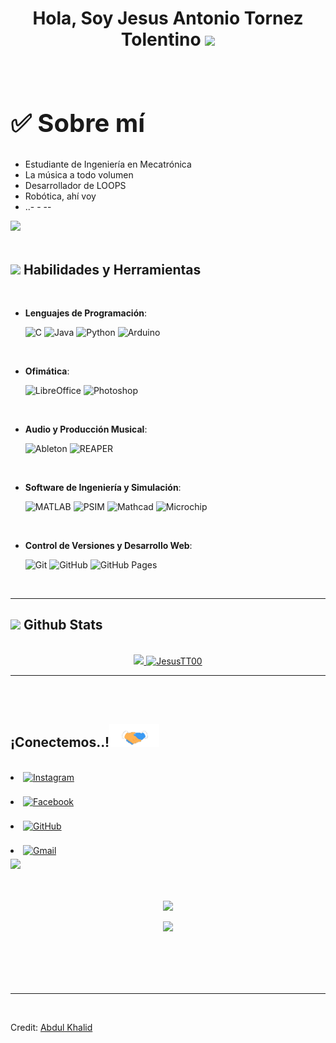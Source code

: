 <h1 align="center">
  <b>Hola, Soy Jesus Antonio Tornez Tolentino </b>
  <img src="https://media.giphy.com/media/hvRJCLFzcasrR4ia7z/giphy.gif" width="35">
</h1>



<br>



	
<h2 style="font-size:40px;">
  ✅ Sobre mí
</h2>



- Estudiante de Ingeniería en Mecatrónica
- La música a todo volumen 
- Desarrollador de LOOPS
- Robótica, ahí voy
- ..- - --


<img src="https://user-images.githubusercontent.com/73097560/115834477-dbab4500-a447-11eb-908a-139a6edaec5c.gif"><br><br>

## <img src="https://media2.giphy.com/media/QssGEmpkyEOhBCb7e1/giphy.gif?cid=ecf05e47a0n3gi1bfqntqmob8g9aid1oyj2wr3ds3mg700bl&rid=giphy.gif" width="25"> <b>Habilidades y Herramientas</b>
<br>

<p align="center">

- **Lenguajes de Programación**:
    
    ![C](https://img.shields.io/badge/C%20-%232370ED.svg?style=for-the-badge&logo=c&logoColor=white)
    ![Java](https://img.shields.io/badge/Java-%23ED8B00.svg?style=for-the-badge&logo=java&logoColor=white)
    ![Python](https://img.shields.io/badge/Python%20-%2314354C.svg?style=for-the-badge&logo=python&logoColor=white)
    ![Arduino](https://img.shields.io/badge/Arduino-%232A9FD6.svg?style=for-the-badge&logo=arduino&logoColor=white)

<br>   
    

- **Ofimática**:

   ![LibreOffice](https://img.shields.io/badge/LibreOffice-%2300A955.svg?style=for-the-badge&logo=libreoffice&logoColor=white)
   ![Photoshop](https://img.shields.io/badge/Photoshop-%231DA1F2.svg?style=for-the-badge&logo=adobe-photoshop&logoColor=white)

<br>

- **Audio y Producción Musical**:

   ![Ableton](https://img.shields.io/badge/Ableton-000000?style=for-the-badge&logo=ableton&logoColor=white)
   ![REAPER](https://img.shields.io/badge/REAPER-FF6600?style=for-the-badge&logo=audio-technica&logoColor=white) <!-- placeholder logo -->

<br>

- **Software de Ingeniería y Simulación**:

   ![MATLAB](https://img.shields.io/badge/MATLAB-%23F7931E.svg?style=for-the-badge&logo=matlab&logoColor=white)
   ![PSIM](https://img.shields.io/badge/PSIM-000000?style=for-the-badge&logo=gnuplot&logoColor=white) <!-- placeholder -->
   ![Mathcad](https://img.shields.io/badge/Mathcad-0073C2?style=for-the-badge&logo=mathworks&logoColor=white)
   ![Microchip](https://img.shields.io/badge/Microchip-FF0000?style=for-the-badge&logo=microchip&logoColor=white)

<br>

- **Control de Versiones y Desarrollo Web**:

    ![Git](https://img.shields.io/badge/git-%23F05033.svg?style=for-the-badge&logo=git&logoColor=white)
    ![GitHub](https://img.shields.io/badge/github-%23121011.svg?style=for-the-badge&logo=github&logoColor=white)
    ![GitHub Pages](https://img.shields.io/badge/GitHub%20Pages-%23327FC7.svg?style=for-the-badge&logo=github&logoColor=white)

<br>

----
</p>


## <img src="https://media.giphy.com/media/iY8CRBdQXODJSCERIr/giphy.gif" width="35"><b> Github Stats </b>
<br>

<div align="center">

<a href="https://github.com/JesusTT00/">
  <!-- Estadísticas generales -->
  <img src="https://github-readme-stats.vercel.app/api?username=JesusTT00&include_all_commits=true&count_private=true&show_icons=true&line_height=20&title_color=7A7ADB&icon_color=2234AE&text_color=D3D3D3&bg_color=0,000000,130F40" width="450"/>

  <!-- Lenguajes más usados -->
  <img src="https://github-readme-stats.vercel.app/api/top-langs?username=JesusTT00&show_icons=true&locale=en&layout=compact&line_height=20&title_color=7A7ADB&icon_color=2234AE&text_color=D3D3D3&bg_color=0,000000,130F40" width="375"  alt="JesusTT00"/>
</a>
</div>

-----

<br>
<br>

## <b>¡Conectemos..!</b><img src="https://github.com/0xAbdulKhalid/0xAbdulKhalid/raw/main/assets/mdImages/handshake.gif" width="80">
<br>
<div align='left'>



<li>
<a href="https://www.instagram.com/jetsz21/" target="_blank">
<img src="https://img.shields.io/badge/Instagram-%23E4405F.svg?style=for-the-badge&logo=instagram&logoColor=white" alt="Instagram" style="margin-bottom: 5px;"/>
</a>
</li>

<br>

<li>
<a href="https://www.facebook.com/jess.antonio.5492/?locale=es_LA" target="_blank">
<img src="https://img.shields.io/badge/Facebook-%231877F2.svg?style=for-the-badge&logo=facebook&logoColor=white" alt="Facebook" style="margin-bottom: 5px;"/>
</a>
</li>

<br>

<li>
<a href="https://github.com/JesusTT00" target="_blank">
<img src="https://img.shields.io/badge/GitHub-%23000000.svg?style=for-the-badge&logo=github&logoColor=white" alt="GitHub" style="margin-bottom: 5px;"/>
</a>
</li>

<br>

<li>
<a href="mailto:jantonio.tornez@gmail.com" target="_blank">
<img src="https://img.shields.io/badge/Gmail-%23EA4335.svg?style=for-the-badge&logo=gmail&logoColor=white" alt="Gmail" style="margin-bottom: 5px;"/>
</a>
</li>

</ul>
</div>

<img src="https://user-images.githubusercontent.com/73097560/115834477-dbab4500-a447-11eb-908a-139a6edaec5c.gif">
<br>
<br>
<br>

<div align='center'>
<p align="center">
  <a href="https://github.com/DenverCoder1/readme-typing-svg">
    <img src="https://readme-typing-svg.herokuapp.com?font=Time+New+Roman&color=FFFFFF&size=25&center=true&vCenter=true&width=600&height=100&lines=Ritual+Maldito+Amplificador:+Azul+🔵;Ritual+Maldito+Inverso:+Rojo+🔴;Vacío...;PÚRPURA+🟣&duration=2100">
  </a>
</p>
<!-- GIF debajo de todo el contenido -->
<p align="center">
  <img src="https://github.com/user-attachments/assets/1163c1b9-8f4c-490d-ac46-1882de7a6ca8" width="800">
</p>


</div>
<br>
<br>
<br>
<br>

---

<br>

Credit: [Abdul Khalid](https://github.com/0xabdulkhalid)
